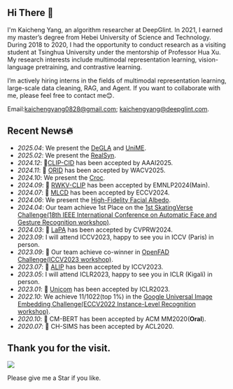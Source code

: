 ## Hi There 👋
I'm Kaicheng Yang, an algorithm researcher at DeepGlint. In 2021, I earned my master’s degree from Hebei University of Science and Technology. During 2018 to 2020, I had the opportunity to conduct research as a visiting student at Tsinghua University under the mentorship of Professor Hua Xu. My research interests include multimodal representation learning, vision-language pretraining, and contrastive learning.

I’m actively hiring interns in the fields of multimodal representation learning, large-scale data cleaning, RAG, and Agent. If you want to collaborate with me, please feel free to contact me😊.

Email:kaichengyang0828@gmail.com; kaichengyang@deepglint.com.

## Recent News🔥
- *2025.04*: We present the [DeGLA](https://arxiv.org/abs/2504.16801) and [UniME](https://arxiv.org/pdf/2504.17432).
- *2025.02*: We present the [RealSyn](https://arxiv.org/abs/2502.12513).
- *2024.12*: 🎉[CLIP-CID](https://arxiv.org/pdf/2408.09441) has been accepted by AAAI2025.
- *2024.11*: 🎉 [ORID](https://arxiv.org/pdf/2411.13025) has been accepted by WACV2025.
- *2024.10*: We present the [Croc](https://arxiv.org/abs/2410.14332).
- *2024.09*: 🎉 [RWKV-CLIP](https://arxiv.org/abs/2406.06973) has been accepted by EMNLP2024(Main).
- *2024.07*: 🎉 [MLCD](https://arxiv.org/pdf/2407.17331) has been accepted by ECCV2024.
- *2024.06*: We present the [High-Fidelity Facial Albedo](https://arxiv.org/pdf/2406.13149).
- *2024.04*: Our team achieve 1st Place on the [1st SkatingVerse Challenge(18th IEEE International Conference on Automatic Face and Gesture Recognition workshop)](https://skatingverse.github.io/).
- *2024.03*: 🎉 [LaPA](https://arxiv.org/pdf/2404.13039.pdf) has been accepted by CVPRW2024.
- *2023.09*: I will attend ICCV2023, happy to see you in ICCV (Paris) in person.
- *2023.09*: 🎉 Our team achieve co-winner in [OpenFAD Challenge(ICCV2023 workshop)](https://openfad.nist.gov).
- *2023.07*: 🎉 [ALIP](https://arxiv.org/abs/2308.08428) has been accepted by ICCV2023.
- *2023.05*: I will attend ICLR2023, happy to see you in ICLR (Kigali) in person.
- *2023.01*: 🎉 [Unicom](https://arxiv.org/pdf/2304.05884.pdf) has been accepted by ICLR2023.
- *2022.10*: We achieve 11/1022(top 1%) in the [Google Universal Image Embedding Challenge(ECCV2022 Instance-Level Recognition workshop)](https://www.kaggle.com/competitions/google-universal-image-embedding/overview/eccv-2022).
- *2020.10*: 🎉 CM-BERT has been accepted by ACM MM2020(**Oral**).
- *2020.07*: 🎉 CH-SIMS has been accepted by ACL2020.

## Thank you for the visit.
![](http://profile-counter.glitch.me/Kaicheng-Yang0828/count.svg)

Please give me a Star if you like.
<!--
**Kaicheng-Yang0828/Kaicheng-Yang0828** is a ✨ _special_ ✨ repository because its `README.md` (this file) appears on your GitHub profile.

Here are some ideas to get you started:

- 🔭 I’m currently working on ...
- 🌱 I’m currently learning ...
- 👯 I’m looking to collaborate on ...
- 🤔 I’m looking for help with ...
- 💬 Ask me about ...
- 📫 How to reach me: ...
- 😄 Pronouns: ...
- ⚡ Fun fact: ...
-->

